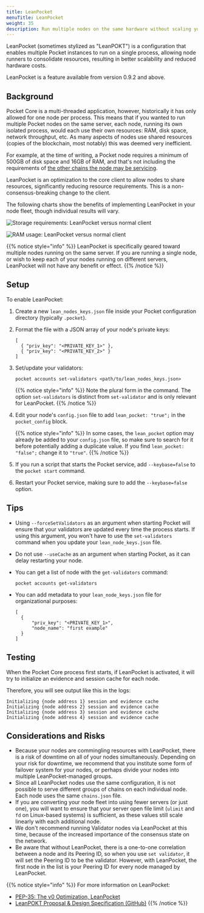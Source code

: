 ```yaml
---
title: LeanPocket
menuTitle: LeanPocket
weight: 35
description: Run multiple nodes on the same hardware without scaling your resource requirements.
---
```


LeanPocket (sometimes stylized as "LeanPOKT") is a configuration that enables multiple Pocket instances to run on a single process, allowing node runners to consolidate resources, resulting in better scalability and reduced hardware costs.

LeanPocket is a feature available from version 0.9.2 and above.

## Background

Pocket Core is a multi-threaded application, however, historically it has only allowed for one node per process. This means that if you wanted to run multiple Pocket nodes on the same server, each node, running its own isolated process, would each use their own resources: RAM, disk space, network throughput, etc. As many aspects of nodes use shared resources (copies of the blockchain, most notably) this was deemed very inefficient.

For example, at the time of writing, a Pocket node requires a minimum of 500GB of disk space and 16GB of RAM, and that's not including the requirements of [the other chains the node may be servicing](/supported-blockchains).

LeanPocket is an optimization to the core client to allow nodes to share resources, significantly reducing resource requirements. This is a non-consensus-breaking change to the client.

The following charts show the benefits of implementing LeanPocket in your node fleet, though individual results will vary.

![Storage requirements: LeanPocket versus normal client](/images/leanpocket-storage-requirements.png)

![RAM usage: LeanPocket versus normal client](/images/leanpocket-ram-usage.png)


{{% notice style="info" %}}
LeanPocket is specifically geared toward multiple nodes running on the same server. If you are running a single node, or wish to keep each of your nodes running on different servers, LeanPocket will not have any benefit or effect.
{{% /notice %}}

## Setup

To enable LeanPocket:

1. Create a new `lean_nodes_keys.json` file inside your Pocket configuration directory (typically `.pocket`).

2. Format the file with a JSON array of your node's private keys:

   ```
   [
     { "priv_key": "<PRIVATE_KEY_1>" },
     { "priv_key": "<PRIVATE_KEY_2>" }
   ]
   ```

3. Set/update your validators:

   ```
   pocket accounts set-validators <path/to/lean_nodes_keys.json>
   ```

   {{% notice style="info" %}}
   Note the plural form in the command. The option `set-validators` is distinct from `set-validator` and is only relevant for LeanPocket.
   {{% /notice %}}

4. Edit your node's `config.json` file to add `lean_pocket: "true";` in the `pocket_config` block.

   {{% notice style="info" %}}
   In some cases, the `lean_pocket` option may already be added to your `config.json` file, so make sure to search for it before potentially adding a duplicate value. If you find `lean_pocket: "false";` change it to `"true"`.
   {{% /notice %}}

5. If you run a script that starts the Pocket service, add `--keybase=false` to the `pocket start` command.

6. Restart your Pocket service, making sure to add the `--keybase=false` option.

## Tips

* Using `--forceSetValidators` as an argument when starting Pocket will ensure that your validators are updated every time the process starts. If using this argument, you won't have to use the `set-validators` command when you update your `lean_node_keys.json` file.
* Do not use `--useCache` as an argument when starting Pocket, as it can delay restarting your node.
* You can get a list of node with the `get-validators` command:

  ```
  pocket accounts get-validators
  ```
* You can add metadata to your `lean_node_keys.json` file for organizational purposes:

  ```
  [
    {
        "priv_key": "<PRIVATE_KEY_1>",
        "node_name": "first example"
    }
  ]
  ```

## Testing

When the Pocket Core process first starts, if LeanPocket is activated, it will try to initialize an evidence and session cache for each node.

Therefore, you will see output like this in the logs:

```
Initializing {node address 1} session and evidence cache
Initializing {node address 2} session and evidence cache
Initializing {node address 3} session and evidence cache
Initializing {node address 4} session and evidence cache
```

## Considerations and Risks

* Because your nodes are commingling resources with LeanPocket, there is a risk of downtime on all of your nodes simultaneously. Depending on your risk for downtime, we recommend that you institute some form of failover system for your nodes, or perhaps divide your nodes into multiple LeanPocket-managed groups.
* Since all LeanPocket nodes use the same configuration, it is not possible to serve different groups of chains on each individual node. Each node uses the same `chains.json` file.
* If you are converting your node fleet into using fewer servers (or just one), you will want to ensure that your server open file limit (`ulimit` and `fd` on Linux-based systems) is sufficient, as these values still scale linearly with each additional node.
* We don't recommend running Validator nodes via LeanPocket at this time, because of the increased importance of the consensus state on the network.
* Be aware that without LeanPocket, there is a one-to-one correlation between a node and its Peering ID, so when you use `set validator`, it will set the Peering ID to be the validator. However, with LeanPocket, the first node in the list is your Peering ID for every node managed by LeanPocket.

{{% notice style="info" %}}
For more information on LeanPocket:
* [PEP-35: The v0 Optimization, LeanPocket](https://forum.pokt.network/t/pep-35-the-v0-optimization-leanpocket/3042)
* [LeanPOKT Proposal & Design Specification (GitHub)](https://github.com/pokt-network/pocket-core/issues/1437)
{{% /notice %}}
